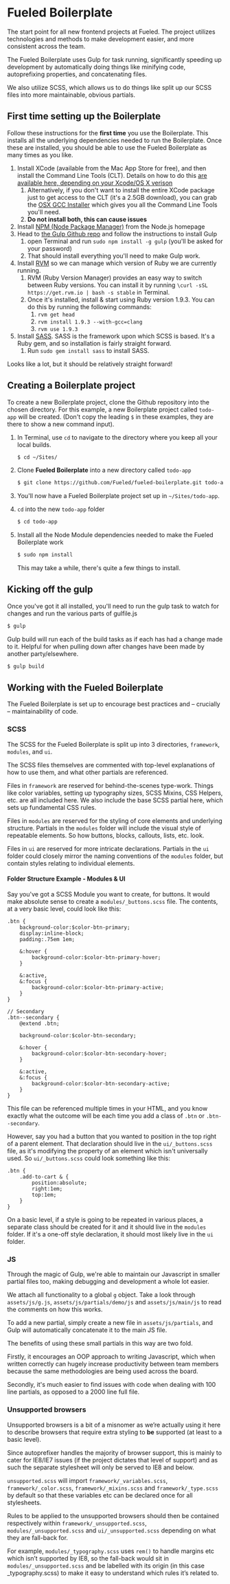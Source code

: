 # Fueled Boilerplate #

The start point for all new frontend projects at Fueled. The project utilizes technologies and methods to make development easier, and more consistent across the team.

The Fueled Boilerplate uses Gulp for task running, significantly speeding up development by automatically doing things like minifying code, autoprefixing properties, and concatenating files.

We also utilize SCSS, which allows us to do things like split up our SCSS files into more maintainable, obvious partials.

## First time setting up the Boilerplate ##

Follow these instructions for the **first time** you use the Boilerplate. This installs all the underlying dependencies needed to run the Boilerplate. Once these are installed, you should be able to use the Fueled Boilerplate as many times as you like.

1. Install XCode (available from the Mac App Store for free), and then install the Command Line Tools (CLT). Details on how to do this [are available here, depending on your Xcode/OS X verison](http://stackoverflow.com/questions/9329243/xcode-4-4-and-later-install-command-line-tools)
    1. Alternatively, if you don't want to install the entire XCode package just to get access to the CLT (it's a 2.5GB download), you can grab the [OSX GCC Installer](https://github.com/kennethreitz/osx-gcc-installer) which gives you all the Command Line Tools you'll need.
    2. **Do not install both, this can cause issues**
2. Install [NPM (Node Package Manager)](http://nodejs.org) from the Node.js homepage
3. Head to [the Gulp Github repo](https://github.com/gulpjs/gulp/blob/master/docs/getting-started.md#getting-started) and follow the instructions to install Gulp
    1. open Terminal and run `sudo npm install -g gulp` (you'll be asked for your password)
    2. That should install everything you'll need to make Gulp work.
4. Install [RVM](https://rvm.io/) so we can manage which version of Ruby we are currently running.
    1. RVM (Ruby Version Manager) provides an easy way to switch between Ruby versions. You can install it by running `\curl -sSL https://get.rvm.io | bash -s stable` in Terminal.
    2. Once it's installed, install & start using Ruby version 1.9.3. You can do this by running the following commands:
        1. `rvm get head`
        2. `rvm install 1.9.3 --with-gcc=clang`
        3. `rvm use 1.9.3`
5. Install [SASS](http://sass-lang.com/install). SASS is the framework upon which SCSS is based. It's a Ruby gem, and so installation is fairly straight forward.
    1. Run `sudo gem install sass` to install SASS.

Looks like a lot, but it should be relatively straight forward!

## Creating a Boilerplate project ##

To create a new Boilerplate project, clone the Github repository into the chosen directory. For this example, a new Boilerplate project called `todo-app` will be created. (Don't copy the leading `$` in these examples, they are there to show a new command input).

1. In Terminal, use `cd` to navigate to the directory where you keep all your local builds.

    ``` bash
    $ cd ~/Sites/
    ```
2. Clone **Fueled Boilerplate** into a new directory called `todo-app`

    ``` bash
    $ git clone https://github.com/Fueled/fueled-boilerplate.git todo-app
    ```

3. You'll now have a Fueled Boilerplate project set up in `~/Sites/todo-app`.

4. `cd` into the new `todo-app` folder

    ``` bash
    $ cd todo-app
    ```

5. Install all the Node Module dependencies needed to make the Fueled Boilerplate work

    ``` bash
    $ sudo npm install
    ```

    This may take a while, there's quite a few things to install.

## Kicking off the gulp

Once you've got it all installed, you'll need to run the gulp task to watch for changes and run the various parts of gulfile.js

``` bash
$ gulp
```

Gulp build will run each of the build tasks as if each has had a change made to it. Helpful for when pulling down after changes have been made by another party/elsewhere.

``` bash
$ gulp build
```


## Working with the Fueled Boilerplate

The Fueled Boilerplate is set up to encourage best practices and – crucially – maintainability of code.

### SCSS ###

The SCSS for the Fueled Boilerplate is split up into 3 directories, `framework`, `modules`, and `ui`.

The SCSS files themselves are commented with top-level explanations of how to use them, and what other partials are referenced.

Files in `framework` are reserved for behind-the-scenes type-work. Things like color variables, setting up typography sizes, SCSS Mixins, CSS Helpers, etc. are all included here. We also include the base SCSS partial here, which sets up fundamental CSS rules.

Files in `modules` are reserved for the styling of core elements and underlying structure. Partials in the `modules` folder will include the visual style of repeatable elements. So how buttons, blocks, callouts, lists, etc. look.

Files in `ui` are reserved for more intricate declarations. Partials in the `ui` folder could closely mirror the naming conventions of the `modules` folder, but contain styles relating to individual elements.

#### Folder Structure Example - Modules & UI ####

Say you've got a SCSS Module you want to create, for buttons. It would make absolute sense to create a `modules/_buttons.scss` file. The contents, at a very basic level, could look like this:

    .btn {
        background-color:$color-btn-primary;
        display:inline-block;
        padding:.75em 1em;

        &:hover {
            background-color:$color-btn-primary-hover;
        }

        &:active,
        &:focus {
            background-color:$color-btn-primary-active;
        }
    }

    // Secondary
    .btn--secondary {
        @extend .btn;

        background-color:$color-btn-secondary;

        &:hover {
            background-color:$color-btn-secondary-hover;
        }

        &:active,
        &:focus {
            background-color:$color-btn-secondary-active;
        }
    }

This file can be referenced multiple times in your HTML, and you know exactly what the outcome will be each time you add a class of `.btn` or `.btn--secondary`.

However, say you had a button that you wanted to position in the top right of a parent element. That declaration should live in the `ui/_buttons.scss` file, as it's modifying the property of an element which isn't universally used. So `ui/_buttons.scss` could look something like this:

    .btn {
        .add-to-cart & {
            position:absolute;
            right:1em;
            top:1em;
        }
    }

On a basic level, if a style is going to be repeated in various places, a separate class should be created for it and it should live in the `modules` folder. If it's a one-off style declaration, it should most likely live in the `ui` folder.

### JS ###

Through the magic of Gulp, we're able to maintain our Javascript in smaller partial files too, making debugging and development a whole lot easier.

We attach all functionality to a global `g` object. Take a look through `assets/js/g.js`, `assets/js/partials/demo/js` and `assets/js/main/js` to read the comments on how this works.

To add a new partial, simply create a new file in `assets/js/partials`, and Gulp will automatically concatenate it to the main JS file.

The benefits of using these small partials in this way are two fold.

Firstly, it encourages an OOP approach to writing Javascript, which when written correctly can hugely increase productivity between team members because the same methodologies are being used across the board.

Secondly, it's much easier to find issues with code when dealing with 100 line partials, as opposed to a 2000 line full file.

### Unsupported browsers

Unsupported browsers is a bit of a misnomer as we’re actually using it here to describe browsers that require extra styling to __be__ supported (at least to a basic level).

Since autoprefixer handles the majority of browser support, this is mainly to cater for IE8/IE7 issues (if the project dictates that level of support) and as such the separate stylesheet will only be served to IE8 and below.

`unsupported.scss` will import `framework/_variables.scss`, `framework/_color.scss`, `framework/_mixins.scss` and `framework/_type.scss` by default so that these variables etc can be declared once for all stylesheets.

Rules to be applied to the unsupported browsers should then be contained respectively within `framework/_unsupported.scss`, `modules/_unsupported.scss` and `ui/_unsupported.scss` depending on what they are fall-back for.

For example, `modules/_typography.scss` uses `rem()` to handle margins etc which isn’t supported by IE8, so the fall-back would sit in `modules/_unsupported.scss` and be labelled with its origin (in this case _typography.scss) to make it easy to understand which rules it’s related to.